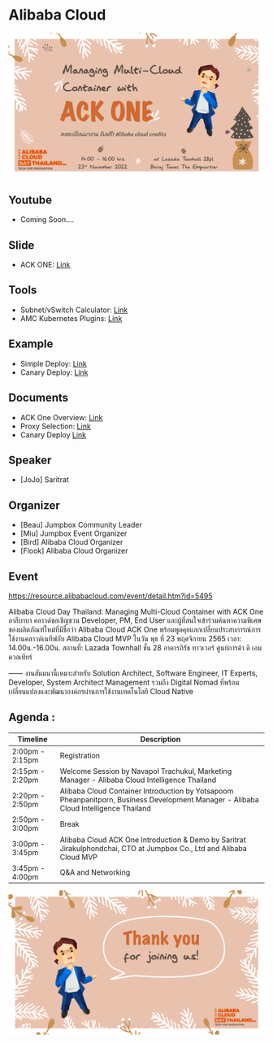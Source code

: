 # Alibaba Cloud
![welcome](https://github.com/jumpbox-academy/alibaba-cloud/blob/main/ack-one/assets/banner1.png?raw=true)

## Youtube
- Coming Soon....

## Slide
- ACK ONE: [Link](https://github.com/jumpbox-academy/alibaba-cloud/tree/main/ack-one/assets/ack-one.pdf)

## Tools
- Subnet/vSwitch Calculator: [Link](https://jodies.de/ipcalc)
- AMC Kubernetes Plugins: [Link](https://www.alibabacloud.com/help/en/container-service-for-kubernetes/latest/use-amc#task-2172705)

## Example
- Simple Deploy: [Link](https://github.com/jumpbox-academy/alibaba-cloud/tree/main/ack-one/01-simple-deploy)
- Canary Deploy: [Link](https://github.com/jumpbox-academy/alibaba-cloud/tree/main/ack-one/02-canary-deploy)

## Documents
- ACK One Overview: [Link](https://www.alibabacloud.com/help/en/container-service-for-kubernetes/latest/ack-one-overview)
- Proxy Selection: [Link](https://www.alibabacloud.com/help/en/container-service-for-kubernetes/latest/proxy)
- Canary Deploy [Link](https://www.alibabacloud.com/help/en/container-service-for-kubernetes/latest/grayscale-distribution-between-application-clusters)

## Speaker
- [JoJo] Saritrat 

## Organizer
- [Beau] Jumpbox Community Leader
- [Miu] Jumpbox Event Organizer
- [Bird] Alibaba Cloud Organizer
- [Flook] Alibaba Cloud Organizer

## Event
https://resource.alibabacloud.com/event/detail.htm?id=5495

Alibaba Cloud Day Thailand: Managing Multi-Cloud Container with ACK One
อาลีบาบา คลาวด์ขอเชิญชวน Developer, PM, End User และผู้ที่สนใจเข้าร่วมค้นหาความพิเศษของผลิตภัณฑ์ใหม่ที่มีชื่อว่า Alibaba Cloud ACK One พร้อมพูดคุยแลกเปลี่ยนประสบการณ์การใช้งานคลาวด์เนทีฟกับ Alibaba Cloud MVP
ในวัน พุธ ที่ 23 พฤศจิกายน 2565
เวลา: 14.00น.-16.00น.
สถานที่: Lazada Townhall ชั้น 28 อาคารภิรัช ทาวเวอร์ ศูนย์การค้า ดิ เอมควอเทียร์

——
งานสัมมนานี้เหมาะสำหรับ Solution Architect, Software Engineer, IT Experts, Developer, System Architect Management รวมถึง Digital Nomad ที่พร้อมเปลี่ยนแปลงและพัฒนาองค์กรผ่านการใช้งานเทคโนโลยี Cloud Native

## Agenda :
| Timeline  | Description |
| ------------- | ------------- |
|2:00pm - 2:15pm | Registration |
|2:15pm - 2:20pm | Welcome Session by Navapol Trachukul, Marketing Manager - Alibaba Cloud Intelligence Thailand |
|2:20pm - 2:50pm | Alibaba Cloud Container Introduction by Yotsapoom Pheanpanitporn, Business Development Manager - Alibaba Cloud Intelligence Thailand|
|2:50pm - 3:00pm | Break|
|3:00pm - 3:45pm | Alibaba Cloud ACK One Introduction & Demo by Saritrat Jirakulphondchai, CTO at Jumpbox Co., Ltd and Alibaba Cloud MVP|
|3:45pm - 4:00pm | Q&A and Networking|

![thanks](https://github.com/jumpbox-academy/alibaba-cloud/blob/main/ack-one/assets/thanks.png?raw=true)